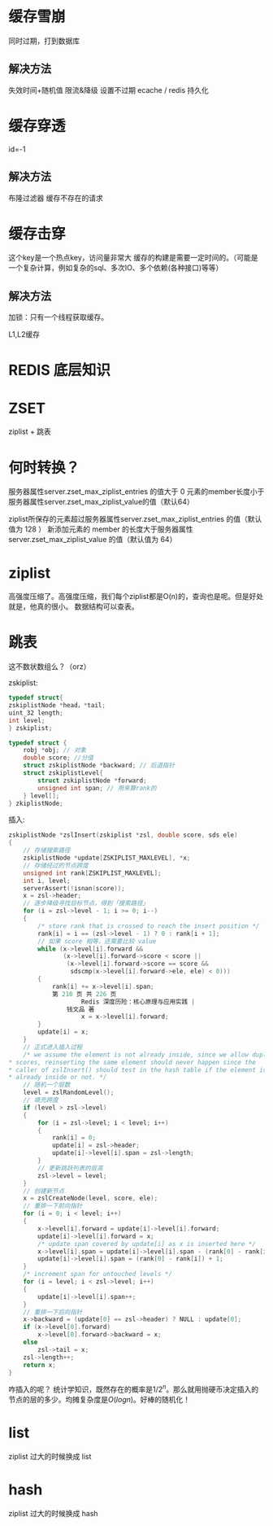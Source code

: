 # 缓存雪崩
同时过期，打到数据库
## 解决方法
失效时间+随机值
限流&降级
设置不过期
ecache / redis 持久化

# 缓存穿透
id=-1
## 解决方法
布隆过滤器
缓存不存在的请求

# 缓存击穿
这个key是一个热点key，访问量非常大
缓存的构建是需要一定时间的。（可能是一个复杂计算，例如复杂的sql、多次IO、多个依赖(各种接口)等等）
## 解决方法

加锁：只有一个线程获取缓存。

L1,L2缓存


# REDIS 底层知识

# ZSET

ziplist + 跳表

# 何时转换？
服务器属性server.zset_max_ziplist_entries 的值大于 0
元素的member长度小于服务器属性server.zset_max_ziplist_value的值（默认64）

ziplist所保存的元素超过服务器属性server.zset_max_ziplist_entries 的值（默认值为 128 ）
新添加元素的 member 的长度大于服务器属性 server.zset_max_ziplist_value 的值（默认值为 64）

# ziplist

高强度压缩了。高强度压缩，我们每个ziplist都是O(n)的，查询也是呢。但是好处就是，他真的很小。
数据结构可以查表。

# 跳表
这不数状数组么？（orz）

zskiplist:
``` c
typedef struct{
zskiplistNode *head，*tail;
uint_32 length;
int level;
} zskiplist;

typedef struct {
    robj *obj; // 对象
    double score; //分值
    struct zskiplistNode *backward; // 后退指针
    struct zskiplistLevel{
        struct zskiplistNode *forward;
        unsigned int span; // 用来算rank的
    } level[];
} zkiplistNode;
```

插入:
``` c
zskiplistNode *zslInsert(zskiplist *zsl, double score, sds ele)
{
    // 存储搜索路径
    zskiplistNode *update[ZSKIPLIST_MAXLEVEL], *x;
    // 存储经过的节点跨度
    unsigned int rank[ZSKIPLIST_MAXLEVEL];
    int i, level;
    serverAssert(!isnan(score));
    x = zsl->header;
    // 逐步降级寻找目标节点，得到「搜索路径」
    for (i = zsl->level - 1; i >= 0; i--)
    {
        /* store rank that is crossed to reach the insert position */
        rank[i] = i == (zsl->level - 1) ? 0 : rank[i + 1];
        // 如果 score 相等，还需要比较 value
        while (x->level[i].forward &&
               (x->level[i].forward->score < score ||
                (x->level[i].forward->score == score &&
                 sdscmp(x->level[i].forward->ele, ele) < 0)))
        {
            rank[i] += x->level[i].span;
            第 210 页 共 226 页
                    Redis 深度历险：核心原理与应用实践 |
                钱文品 著
                    x = x->level[i].forward;
        }
        update[i] = x;
    }
    // 正式进入插入过程
    /* we assume the element is not already inside, since we allow duplicated
* scores, reinserting the same element should never happen since the
* caller of zslInsert() should test in the hash table if the element is
* already inside or not. */
    // 随机一个层数
    level = zslRandomLevel();
    // 填充跨度
    if (level > zsl->level)
    {
        for (i = zsl->level; i < level; i++)
        {
            rank[i] = 0;
            update[i] = zsl->header;
            update[i]->level[i].span = zsl->length;
        }
        // 更新跳跃列表的层高
        zsl->level = level;
    }
    // 创建新节点
    x = zslCreateNode(level, score, ele);
    // 重排一下前向指针
    for (i = 0; i < level; i++)
    {
        x->level[i].forward = update[i]->level[i].forward;
        update[i]->level[i].forward = x;
        /* update span covered by update[i] as x is inserted here */
        x->level[i].span = update[i]->level[i].span - (rank[0] - rank[i]);
        update[i]->level[i].span = (rank[0] - rank[i]) + 1;
    }
    /* increment span for untouched levels */
    for (i = level; i < zsl->level; i++)
    {
        update[i]->level[i].span++;
    }
    // 重排一下后向指针
    x->backward = (update[0] == zsl->header) ? NULL : update[0];
    if (x->level[0].forward)
        x->level[0].forward->backward = x;
    else
        zsl->tail = x;
    zsl->length++;
    return x;
}
```

咋插入的呢？ 统计学知识，既然存在的概率是$1/2^n$。那么就用抛硬币决定插入的节点的层的多少。均摊复杂度是$O(logn)$。好棒的随机化！

# list
ziplist 过大的时候换成 list

# hash
ziplist 过大的时候换成 hash

